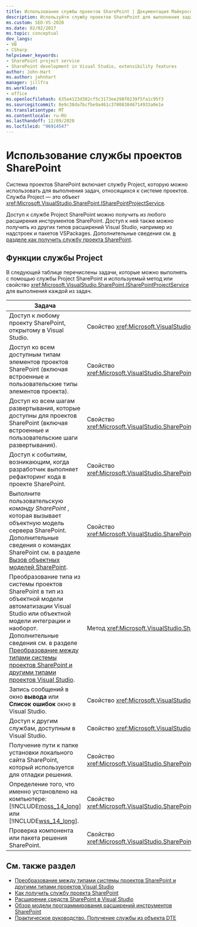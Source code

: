 ```yaml
---
title: Использование службы проектов SharePoint | Документация Майкрософт
description: Используйте службу проектов SharePoint для выполнения задач, связанных с системой проектов. Просмотр списка функций службы Project.
ms.custom: SEO-VS-2020
ms.date: 02/02/2017
ms.topic: conceptual
dev_langs:
- VB
- CSharp
helpviewer_keywords:
- SharePoint project service
- SharePoint development in Visual Studio, extensibility features
author: John-Hart
ms.author: johnhart
manager: jillfra
ms.workload:
- office
ms.openlocfilehash: 635e4123d302cf5c3173ee298f0239f5fa1c95f3
ms.sourcegitcommit: 8e9c38da7bcfbe9a461c378083846714933a0e1e
ms.translationtype: MT
ms.contentlocale: ru-RU
ms.lasthandoff: 12/09/2020
ms.locfileid: "96914547"
---
```

# <a name="use-the-sharepoint-project-service"></a>Использование службы проектов SharePoint
  Система проектов SharePoint включает службу Project, которую можно использовать для выполнения задач, относящихся к системе проектов. Служба Project — это объект <xref:Microsoft.VisualStudio.SharePoint.ISharePointProjectService>.

 Доступ к службе Project SharePoint можно получить из любого расширения инструментов SharePoint. Доступ к ней также можно получить из других типов расширений Visual Studio, например из надстроек и пакетов VSPackages. Дополнительные сведения см. [в разделе как получить службу проекта SharePoint](../sharepoint/how-to-retrieve-the-sharepoint-project-service.md).

## <a name="project-service-features"></a>Функции службы Project
 В следующей таблице перечислены задачи, которые можно выполнять с помощью службы Project SharePoint и используемый метод или свойство <xref:Microsoft.VisualStudio.SharePoint.ISharePointProjectService> для выполнения каждой из задач.

|Задача|Используемый член|
|----------|-------------------|
|Доступ к любому проекту SharePoint, открытому в Visual Studio.|Свойство <xref:Microsoft.VisualStudio.SharePoint.ISharePointProjectService.Projects%2A>.|
|Доступ ко всем доступным типам элементов проектов SharePoint (включая встроенные и пользовательские типы элементов проекта).|Свойство <xref:Microsoft.VisualStudio.SharePoint.ISharePointProjectService.ProjectItemTypes%2A>.|
|Доступ ко всем шагам развертывания, которые доступны для проектов SharePoint (включая встроенные и пользовательские шаги развертывания).|Свойство <xref:Microsoft.VisualStudio.SharePoint.ISharePointProjectService.DeploymentSteps%2A>.|
|Доступ к событиям, возникающим, когда разработчик выполняет рефакторинг кода в проекте SharePoint.|Свойство <xref:Microsoft.VisualStudio.SharePoint.ISharePointProjectService.CodeRefactoringEvents%2A>.|
|Выполните пользовательскую *команду SharePoint* , которая вызывает объектную модель сервера SharePoint. Дополнительные сведения о командах SharePoint см. в разделе [Вызов объектных моделей SharePoint](../sharepoint/calling-into-the-sharepoint-object-models.md).|Свойство <xref:Microsoft.VisualStudio.SharePoint.ISharePointProjectService.SharePointConnection%2A>.|
|Преобразование типа из системы проектов SharePoint в тип из объектной модели автоматизации Visual Studio или объектной модели интеграции и наоборот. Дополнительные сведения см. в разделе [Преобразование между типами системы проектов SharePoint и другими типами проектов Visual Studio](../sharepoint/converting-between-sharepoint-project-system-types-and-other-visual-studio-project-types.md).|Метод <xref:Microsoft.VisualStudio.SharePoint.ISharePointProjectService.Convert%2A>.|
|Запись сообщений в окно **вывода** или **Список ошибок** окно в Visual Studio.|Свойство <xref:Microsoft.VisualStudio.SharePoint.ISharePointProjectService.Logger%2A>.|
|Доступ к другим службам, доступным в Visual Studio.|Свойство <xref:Microsoft.VisualStudio.SharePoint.ISharePointProjectService.ServiceProvider%2A>.|
|Получение пути к папке установки локального сайта SharePoint, который используется для отладки решения.|Свойство <xref:Microsoft.VisualStudio.SharePoint.ISharePointProjectService.SharePointInstallPath%2A>.|
|Определение того, что именно установлено на компьютере: [!INCLUDE[moss_14_long](../sharepoint/includes/moss-14-long-md.md)] или [!INCLUDE[wss_14_long](../sharepoint/includes/wss-14-long-md.md)].|Свойство <xref:Microsoft.VisualStudio.SharePoint.ISharePointProjectService.IsSharePointInstalled%2A>.|
|Проверка компонента или пакета решения SharePoint.|Свойство <xref:Microsoft.VisualStudio.SharePoint.ISharePointProjectService.PackageValidationProvider%2A>.|

## <a name="see-also"></a>См. также раздел
- [Преобразование между типами системы проектов SharePoint и другими типами проектов Visual Studio](../sharepoint/converting-between-sharepoint-project-system-types-and-other-visual-studio-project-types.md)
- [Как получить службу проекта SharePoint](../sharepoint/how-to-retrieve-the-sharepoint-project-service.md)
- [Расширение средств SharePoint в Visual Studio](../sharepoint/extending-the-sharepoint-tools-in-visual-studio.md)
- [Обзор модели программирования расширений инструментов SharePoint](../sharepoint/overview-of-the-programming-model-of-sharepoint-tools-extensions.md)
- [Практическое руководство. Получение службы из объекта DTE](/previous-versions/bb166401(v=vs.140))